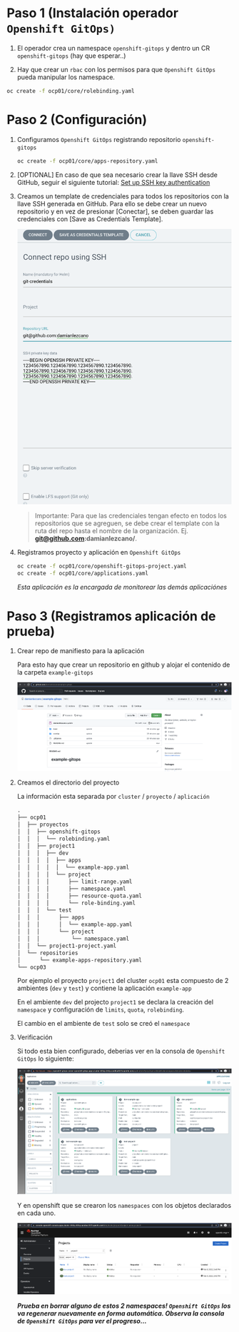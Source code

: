 # Paso 1 (Instalación operador `Openshift GitOps)`

1. El operador crea un namespace `openshift-gitops` y dentro un CR `openshift-gitops` (hay que esperar..)

2. Hay que crear un `rbac` con los permisos para que `Openshift GitOps` pueda manipular los namespace.

```sh
oc create -f ocp01/core/rolebinding.yaml
```

# Paso 2 (Configuración)

1. Configuramos `Openshift GitOps` registrando repositorio `openshift-gitops`

    ```sh
    oc create -f ocp01/core/apps-repository.yaml
    ```
    
2. [OPTIONAL] En caso de que sea necesario crear la llave SSH desde GitHub, seguir el siguiente tutorial: [Set up SSH key authentication](https://docs.github.com/es/authentication/connecting-to-github-with-ssh/adding-a-new-ssh-key-to-your-github-account)

3. Creamos un template de credenciales para todos los repositorios con la llave SSH generada en GitHub. Para ello se debe crear un nuevo repositorio y en vez de presionar [Conectar], se deben guardar las credenciales con [Save as Credentials Template].

    ![Configurar SSH Key](images/openshift-gitops-ssh-credentials.png)

    > Importante: Para que las credenciales tengan efecto en todos los repositorios que se agreguen, se debe crear el template con la ruta del repo hasta el nombre de la organización. Ej. **git@github.com:damianlezcano/**.

4. Registramos proyecto y aplicación en `Openshift GitOps`

    ```sh
    oc create -f ocp01/core/openshift-gitops-project.yaml
    oc create -f ocp01/core/applications.yaml
    ```
    _Esta aplicación es la encargada de monitorear las demás aplicaciónes_

# Paso 3 (Registramos aplicación de prueba)

1. Crear repo de manifiesto para la aplicación

    Para esto hay que crear un repositorio en github y alojar el contenido de la carpeta `example-gitops`

    ![](images/example-gitops.png)

2. Creamos el directorio del proyecto

    La información esta separada por `cluster` / `proyecto` / `aplicación`

    ```
    .
    ├── ocp01
    │  ├── proyectos
    │  │  ├── openshift-gitops
    │  │  │  └── rolebinding.yaml
    │  │  ├── project1
    │  │  │  ├── dev
    │  │  │  │  ├── apps
    │  │  │  │  │  └── example-app.yaml
    │  │  │  │  └── project
    │  │  │  │      ├── limit-range.yaml
    │  │  │  │      ├── namespace.yaml
    │  │  │  │      ├── resource-quota.yaml
    │  │  │  │      └── role-binding.yaml
    │  │  │  └── test
    │  │  │      ├── apps
    │  │  │      │  └── example-app.yaml
    │  │  │      └── project
    │  │  │          └── namespace.yaml
    │  │  └── project1-project.yaml
    │  └── repositories
    │      └── example-apps-repository.yaml
    └── ocp03
    ```

    Por ejemplo el proyecto `project1` del cluster `ocp01` esta compuesto de 2 ambientes (`dev` y `test`) y contiene la aplicación `example-app`

    En el ambiente `dev` del projecto `project1` se declara la creación del `namespace` y configuración de `limits`, `quota`, `rolebinding`.

    El cambio en el ambiente de `test` solo se creó el `namespace`

5. Verificación

    Si todo esta bien configurado, deberias ver en la consola de `Openshift GitOps` lo siguiente:

    ![](images/openshift-gitops-success1.png)

    Y en openshift que se crearon los `namespaces` con los objetos declarados en cada uno.

    ![](images/openshift-gitops-success2.png)

    _**Prueba en borrar alguno de estos 2 namespaces! `Openshift GitOps` los va regenerar nuevamente en forma automática. Observa la consola de `Openshift GitOps` para ver el progreso...**_
